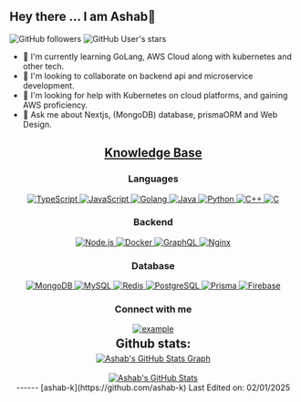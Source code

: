 
## Hey there ... I am Ashab👋

![GitHub followers](https://img.shields.io/github/followers/ashab-k?style=social) ![GitHub User's stars](https://img.shields.io/github/stars/ashab-k?style=social)

- 🌱 I'm currently learning GoLang, AWS Cloud along with kubernetes and other tech.
- 👯 I'm looking to collaborate on backend api and microservice development. 
- 🤔 I'm looking for help with Kubernetes on cloud platforms, and gaining AWS proficiency.  
- 💬 Ask me about Nextjs, (MongoDB) database, prismaORM and Web Design. 

<h2 align="center"><u><b>Knowledge Base</b></u></h2>
<h3 align="center">Languages</h3>
<p align="center">
 <a href="https://www.typescriptlang.org/" target="_blank"> 
  <img src="https://img.shields.io/badge/TypeScript-3178C6?style=for-the-badge&logo=typescript&logoColor=white" 
       alt="TypeScript" /> 
</a>
<a href="https://developer.mozilla.org/en-US/docs/Web/JavaScript" target="_blank"> 
  <img src="https://img.shields.io/badge/JavaScript-F7DF1E?style=for-the-badge&logo=javascript&logoColor=black" 
       alt="JavaScript" /> 
</a>
  <a href="https://go.dev/" target="_blank"> 
    <img src="https://img.shields.io/badge/Golang-00ADD8?style=for-the-badge&logo=go&logoColor=white" 
      alt="Golang" /> 
  </a>
  <a href="https://www.java.com" target="_blank"> 
    <img src="https://img.shields.io/badge/Java-ED8B00?style=for-the-badge&logo=java&logoColor=white" 
      alt="Java" /> 
  </a>
  <a href="https://www.python.org/" target="_blank"> 
    <img src="https://img.shields.io/badge/Python-3776AB?style=for-the-badge&logo=python&logoColor=white" 
      alt="Python" /> 
  </a>
  <a href="https://isocpp.org/" target="_blank"> 
    <img src="https://img.shields.io/badge/C++-00599C?style=for-the-badge&logo=cplusplus&logoColor=white" 
      alt="C++" /> 
  </a>
  <a href="https://en.wikipedia.org/wiki/C_(programming_language)" target="_blank"> 
    <img src="https://img.shields.io/badge/C-A8B9CC?style=for-the-badge&logo=c&logoColor=white" 
      alt="C" /> 
  </a>
</p>
<h3 align="center">Backend</h3>
<p align="center">
  <a href="https://nodejs.org/" target="_blank"> 
    <img src="https://img.shields.io/badge/Node.js-339933?style=for-the-badge&logo=nodedotjs&logoColor=white" alt="Node.js" /> 
  </a>
  <a href="https://www.docker.com/" target="_blank"> 
    <img src="https://img.shields.io/badge/Docker-2496ED?style=for-the-badge&logo=docker&logoColor=white" alt="Docker" /> 
  </a>
  <a href="https://graphql.org/" target="_blank">
    <img src="https://img.shields.io/badge/GraphQL-E10098?style=for-the-badge&logo=graphql&logoColor=white" alt="GraphQL" />
  </a>
  <a href="https://nginx.org/" target="_blank"> 
    <img src="https://img.shields.io/badge/Nginx-009639?style=for-the-badge&logo=nginx&logoColor=white" alt="Nginx" /> 
  </a>
</p>

<h3 align="center">Database</h3>
<p align="center">
  <a href="https://www.mongodb.com/" target="_blank"> 
    <img src="https://img.shields.io/badge/MongoDB-47A248.svg?style=for-the-badge&logo=mongodb&logoColor=white" 
      alt="MongoDB" /> 
  </a> 
  <a href="https://www.mysql.com/" target="_blank"> 
    <img src="https://img.shields.io/badge/MySQL-005C84?style=for-the-badge&logo=mysql&logoColor=white" 
      alt="MySQL" /> 
  </a>
  <a href="https://redis.io/" target="_blank"> 
    <img src="https://img.shields.io/badge/Redis-DC382D.svg?style=for-the-badge&logo=redis&logoColor=white" 
      alt="Redis" />
  </a>
  <a href="https://www.postgresql.org/" target="_blank"> 
    <img src="https://img.shields.io/badge/PostgreSQL-4169E1.svg?style=for-the-badge&logo=postgresql&logoColor=white" 
      alt="PostgreSQL" /> 
  </a>
  <a href="https://www.prisma.io/" target="_blank"> 
    <img src="https://img.shields.io/badge/Prisma-2D3748.svg?style=for-the-badge&logo=prisma&logoColor=white" 
      alt="Prisma" /> 
  </a>
  <a href="https://firebase.google.com/" target="_blank"> 
    <img src="https://img.shields.io/badge/Firebase-FFCA28.svg?style=for-the-badge&logo=firebase&logoColor=black" 
      alt="Firebase" /> 
  </a>
</p>
<h3 align="center">Connect with me</h3>
<div style="margin-top:10px" align="center">
  <div>
    <a href="https://leetcode.com/ashab_k_/" target="_blank">
      <img src="https://img.shields.io/badge/LeetCode-FFA116.svg?style=for-the-badge&logo=leetcode&logoColor=black" alt="example"/>
    </a>
  </div>
</div>
<div align="center">
<h2 align="center" style="margin: 5px 10px;">Github stats:</h2> 

<a href="https://github.com/ashab-k">
  <img align="center" src="https://github-profile-summary-cards.vercel.app/api/cards/profile-details?username=ashab-k&theme=gruvbox&hide_border=true)](https://github.com/ashab-k" alt="Ashab's GitHub Stats Graph"/>
</a>
<br><br>
<a href="https://github.com/ashab-k/ashab-k">
  <img align="center" src="https://github-readme-stats.vercel.app/api?username=ashab-k&count_private=true&show_icons=true&theme=gruvbox&hide_border=true&custom_title=Ashab%27s%20Github%20Stats" alt="Ashab's GitHub Stats" />
</a>

<br/>
------
[ashab-k](https://github.com/ashab-k)
Last Edited on: 02/01/2025
